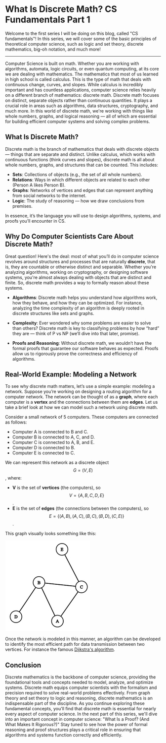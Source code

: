 # What Is Discrete Math? CS Fundamentals Part 1

Welcome to the first series I will be doing on this blog, called "CS fundamentals"! In this series, we will cover some of the basic principles of theoretical computer science, such as logic and set theory, discrete mathematics, big-oh notation, and much more!

---

Computer Science is built on math. Whether you are working with algorithms, automata, logic circuits, or even quantum computing, at its core we are dealing with mathematics. The mathematics that most of us learned in high school is called calculus. This is the type of math that deals with continuous change, curves, and slopes. While calculus is incredibly important and has countless applications, computer science relies heavily on a different branch of mathematics: discrete math. Discrete math focuses on distinct, separate objects rather than continuous quantities. It plays a crucial role in areas such as algorithms, data structures, cryptography, and much more. In this world of discrete math, we're working with things like whole numbers, graphs, and logical reasoning — all of which are essential for building efficient computer systems and solving complex problems. 

## What Is Discrete Math?

Discrete math is the branch of mathematics that deals with discrete objects — things that are separate and distinct. Unlike calculus, which works with continuous functions (think curves and slopes), discrete math is all about whole numbers, graphs, and structures that can be counted. This includes:

- **Sets**: Collections of objects (e.g., the set of all whole numbers).
- **Relations**: Ways in which different objects are related to each other (Person A likes Person B).
- **Graphs**: Networks of vertices and edges that can represent anything from social networks to the internet.
- **Logic**: The study of reasoning — how we draw conclusions from premises.

In essence, it’s the language you will use to design algorithms, systems, and proofs you’ll encounter in CS.

## Why Do Computer Scientists Care About Discrete Math?

Great question! Here's the deal: most of what you’ll do in computer science revolves around structures and processes that are naturally **discrete**, that is, they are countable or otherwise distinct and separable. Whether you're analyzing algorithms, working on cryptography, or designing software systems, you're almost always dealing with objects that are distinct and finite. So, discrete math provides a way to formally reason about these systems.

- **Algorithms**: Discrete math helps you understand how algorithms work, how they behave, and how they can be optimized. For instance, analyzing the time complexity of an algorithm is deeply rooted in discrete structures like sets and graphs.
  
- **Complexity**: Ever wondered why some problems are easier to solve than others? Discrete math is key to classifying problems by how “hard” they are — think of P vs NP (we’ll dive into that later, promise).

- **Proofs and Reasoning**: Without discrete math, we wouldn’t have the formal proofs that guarantee our software behaves as expected. Proofs allow us to rigorously prove the correctness and efficiency of algorithms.

## Real-World Example: Modeling a Network

To see why discrete math matters, let’s use a simple example: modeling a network. Suppose you’re working on designing a routing algorithm for a computer network. The network can be thought of as a **graph**, where each computer is a **vertex** and the connections between them are **edges**. Let us take a brief look at how we can model such a network using discrete math.

Consider a small network of 5 computers. These computers are connected as follows:

- Computer A is connected to B and C.
- Computer B is connected to A, C, and D.
- Computer C is connected to A, B, and E.
- Computer D is connected to B.
- Computer E is connected to C.

We can represent this network as a discrete object $$G = (V, E)$$, where:

- **V** is the set of **vertices** (the computers), so $$V = \{A, B, C, D, E\}$$.
- **E** is the set of **edges** (the connections between the computers), so $$E = \{(A, B), (A, C), (B, C), (B, D), (C, E)\}$$.

This graph visually looks something like this:

![Graph Visualization](/assets/images/cs-fundamentals-1-graph.png "Discrete Object Representing Our Graph")

Once the network is modeled in this manner, an algorithm can be developed to identify the most efficient path for data transmission between two vertices. For instance the famous [Dijkstra's algorithm](https://en.wikipedia.org/wiki/Dijkstra%27s_algorithm).

## Conclusion
Discrete mathematics is the backbone of computer science, providing the foundational tools and concepts needed to model, analyze, and optimize systems. Discrete math equips computer scientists with the formalism and precision required to solve real-world problems effectively. From graph theory and set theory to logic and reasoning, discrete mathematics is an indispensable part of the discipline. As you continue exploring these fundamental concepts, you'll find that discrete math is essential for nearly every aspect of computer science. In the next part of this series, we'll dive into an important concept in computer science: "What Is a Proof? (And What Makes It Rigorous?)" Stay tuned to see how the power of formal reasoning and proof structures plays a critical role in ensuring that algorithms and systems function correctly and efficiently.
